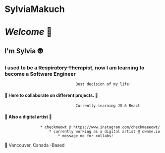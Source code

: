 # SylviaMakuch
# _Welcome_ :wave: #
## I'm Sylvia :alien: ##

###     I used to be a ~~Respiratory Therapist~~, now I am learning to become a Software Engineer ###
									Best decision of my life!

 
####  :file_folder:  Here to collaborate on different projects. :file_folder: ####
							        Currently learning JS & React


#### :dizzy: Also a digital artist :dizzy: ####
					* checkmeowt @ https://www.instagram.com/checkmeeeowt/
						* currently working as a digital artist @ ownme.io
							* message me for collabs!

:round_pushpin:  Vancouver, Canada -Based 
 </p>
</body>
